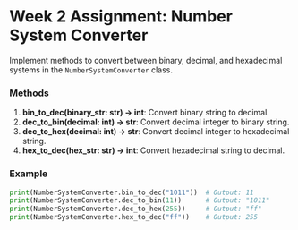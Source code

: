 # Week 2 Assignment: Number System Converter

Implement methods to convert between binary, decimal, and hexadecimal systems in the `NumberSystemConverter` class.

### Methods

1. **bin_to_dec(binary_str: str) -> int**: Convert binary string to decimal.
2. **dec_to_bin(decimal: int) -> str**: Convert decimal integer to binary string.
3. **dec_to_hex(decimal: int) -> str**: Convert decimal integer to hexadecimal string.
4. **hex_to_dec(hex_str: str) -> int**: Convert hexadecimal string to decimal.

### Example

```python
print(NumberSystemConverter.bin_to_dec("1011"))  # Output: 11
print(NumberSystemConverter.dec_to_bin(11))      # Output: "1011"
print(NumberSystemConverter.dec_to_hex(255))     # Output: "ff"
print(NumberSystemConverter.hex_to_dec("ff"))    # Output: 255

